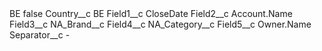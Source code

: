 <?xml version="1.0" encoding="UTF-8"?>
<CustomMetadata xmlns="http://soap.sforce.com/2006/04/metadata" xmlns:xsi="http://www.w3.org/2001/XMLSchema-instance" xmlns:xsd="http://www.w3.org/2001/XMLSchema">
    <label>BE</label>
    <protected>false</protected>
    <values>
        <field>Country__c</field>
        <value xsi:type="xsd:string">BE</value>
    </values>
    <values>
        <field>Field1__c</field>
        <value xsi:type="xsd:string">CloseDate</value>
    </values>
    <values>
        <field>Field2__c</field>
        <value xsi:type="xsd:string">Account.Name</value>
    </values>
    <values>
        <field>Field3__c</field>
        <value xsi:type="xsd:string">NA_Brand__c</value>
    </values>
    <values>
        <field>Field4__c</field>
        <value xsi:type="xsd:string">NA_Category__c</value>
    </values>
    <values>
        <field>Field5__c</field>
        <value xsi:type="xsd:string">Owner.Name</value>
    </values>
    <values>
        <field>Separator__c</field>
        <value xsi:type="xsd:string">-</value>
    </values>
</CustomMetadata>
